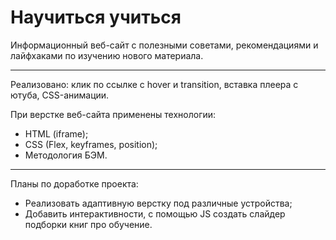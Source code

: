 # Научиться учиться #


Информационный веб-сайт с полезными советами, рекомендациями и лайфхаками по изучению нового материала.

---

Реализовано: клик по ссылке с hover и transition, вставка плеера с ютуба, CSS-анимации. 


При верстке веб-сайта применены технологии: 
* HTML (iframe); 
* CSS (Flex, keyframes, position);
* Методология БЭМ.

---

Планы по доработке проекта:
* Pеализовать адаптивную верстку под различные устройства;
* Добавить интерактивности, с помощью JS создать слайдер подборки книг про обучение.
